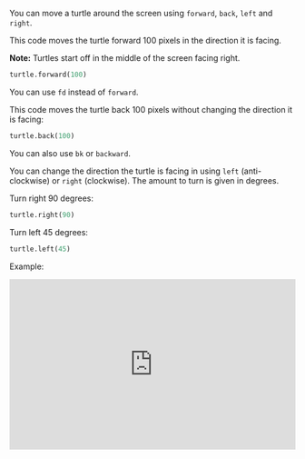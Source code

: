 You can move a turtle around the screen using `forward`, `back`, `left` and `right`.

This code moves the turtle forward 100 pixels in the direction it is facing. 

**Note:** Turtles start off in the middle of the screen facing right. 

```python
turtle.forward(100)
```

You can use `fd` instead of `forward`.

This code moves the turtle back 100 pixels without changing the direction it is facing:

```python
turtle.back(100)
```

You can also use `bk` or `backward`. 

You can change the direction the turtle is facing in using `left` (anti-clockwise) or `right` (clockwise). The amount to turn is given in degrees. 

Turn right 90 degrees:

```python
turtle.right(90)
``` 

Turn left 45 degrees:

```python
turtle.left(45)
``` 

Example:
<iframe src="https://trinket.io/embed/python/8853df197c?start=result" width="100%" height="300" frameborder="0" marginwidth="0" marginheight="0" allowfullscreen></iframe>
